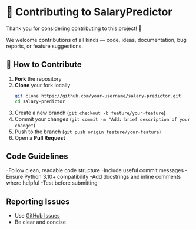 # 🤝 Contributing to SalaryPredictor

Thank you for considering contributing to this project! 🙌

We welcome contributions of all kinds — code, ideas, documentation, bug reports, or feature suggestions.

## 🚀 How to Contribute

1. **Fork** the repository
2. **Clone** your fork locally  
   ```bash
   git clone https://github.com/your-username/salary-predictor.git
   cd salary-predictor
   ```
3. Create a new branch (`git checkout -b feature/your-feature`)
4. Commit your changes (`git commit -m "Add: brief description of your change"`)
5. Push to the branch (`git push origin feature/your-feature`)
6. Open a **Pull Request**

## Code Guidelines

-Follow clean, readable code structure
-Include useful commit messages
-Ensure Python 3.10+ compatibility
-Add docstrings and inline comments where helpful
-Test before submitting

## Reporting Issues

- Use [GitHub Issues](https://github.com/mohan-krishna-kotha/medpredict/issues)
- Be clear and concise
